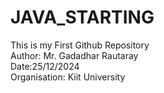 # JAVA_STARTING
This is my First Github Repository <br>
Author: Mr. Gadadhar Rautaray <br>
Date:25/12/2024 </br>
Organisation: Kiit University
